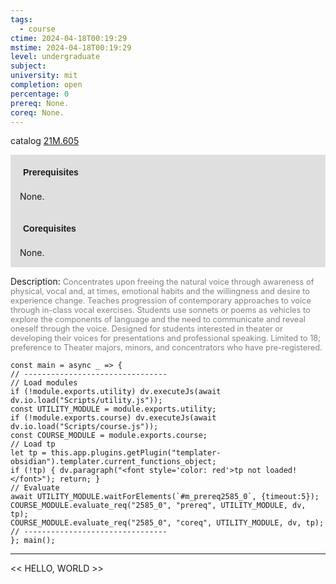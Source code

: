 ```yaml
---
tags:
  - course
ctime: 2024-04-18T00:19:29
mstime: 2024-04-18T00:19:29
level: undergraduate
subject: 
university: mit
completion: open
percentage: 0
prereq: None.
coreq: None.
---
```


catalog [21M.605](http://student.mit.edu/catalog/m21Mb.html#21M.605)

<span style="display: block; padding: 15px; background-color: rgb(100, 100, 100, 0.2);"><font id="m_prereq2585_0" style="display: block; font-family: Arial, sans-serif; font-weight: bold; padding: 5px">Prerequisites</font><br><span id="prereq2585_0">None.</span></span>
<span style="display: block; padding: 15px; background-color: rgb(100, 100, 100, 0.2);"><font id="m_coreq2585_0" style="display: block; font-family: Arial, sans-serif; font-weight: bold; padding: 5px">Corequisites</font><br><span id="coreq2585_0">None.</span></span>

<font style="">Description:</font>
<font style="color: grey; font-size: 0.8rem;">Concentrates upon freeing the natural voice through awareness of physical, vocal and, at times, emotional habits and the willingness and desire to experience change. Teaches progression of contemporary approaches to voice through in-class vocal exercises. Students use sonnets or poems as vehicles to explore the components of language and the need to communicate and reveal oneself through the voice. Designed for students interested in theater or developing their voices for presentations and professional speaking. Limited to 18; preference to Theater majors, minors, and concentrators who have pre-registered.</font>

```dataviewjs
const main = async _ => {
// --------------------------------
// Load modules
if (!module.exports.utility) dv.executeJs(await dv.io.load("Scripts/utility.js"));
const UTILITY_MODULE = module.exports.utility;
if (!module.exports.course) dv.executeJs(await dv.io.load("Scripts/course.js"));
const COURSE_MODULE = module.exports.course;
// Load tp
let tp = this.app.plugins.getPlugin("templater-obsidian").templater.current_functions_object;
if (!tp) { dv.paragraph("<font style='color: red'>tp not loaded!</font>"); return; }
// Evaluate
await UTILITY_MODULE.waitForElements(`#m_prereq2585_0`, {timeout:5});
COURSE_MODULE.evaluate_req("2585_0", "prereq", UTILITY_MODULE, dv, tp);
COURSE_MODULE.evaluate_req("2585_0", "coreq", UTILITY_MODULE, dv, tp);
// --------------------------------
}; main();
```

---

<< HELLO, WORLD >>
